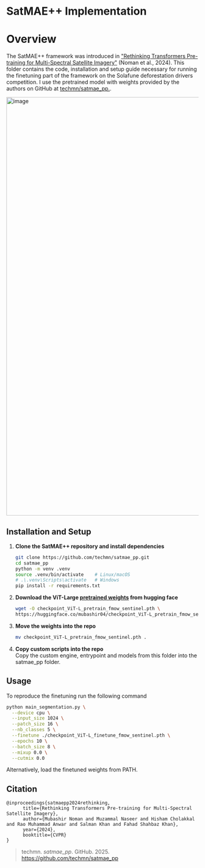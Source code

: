 # SatMAE++ Implementation

# Overview

The SatMAE++ framework was introduced in ["Rethinking Transformers Pre-training for Multi-Spectral Satellite Imagery"](https://arxiv.org/abs/2403.05419) (Noman et al., 2024). This folder contains the code, installation and setup guide necessary for running the finetuning part of the framework on the Solafune deforestation drivers competition. I use the pretrained model with weights provided by the authors on GitHub at [techmn/satmae_pp.](https://github.com/techmn/satmae_pp).

<img width="1096" alt="image" src="images/overall_architecture.png">

## Installation and Setup

1. **Clone the SatMAE++ repository and install dependencies**

   ```bash
   git clone https://github.com/techmn/satmae_pp.git
   cd satmae_pp
   python -m venv .venv
   source .venv/bin/activate    # Linux/macOS
   # .\.venv\Scripts\activate   # Windows 
   pip install -r requirements.txt
    ```

2. **Download the ViT-Large [pretrained weights](https://huggingface.co/mubashir04/checkpoint_ViT-L_pretrain_fmow_sentinel) from hugging face**
    ```bash
    wget -O checkpoint_ViT-L_pretrain_fmow_sentinel.pth \
    https://huggingface.co/mubashir04/checkpoint_ViT-L_pretrain_fmow_sentinel/resolve/main/pytorch_model.bin
    ```

3. **Move the weights into the repo**
    ```bash
    mv checkpoint_ViT-L_pretrain_fmow_sentinel.pth .
    ```

4. **Copy custom scripts into the repo**<br>
    Copy the custom engine, entrypoint and models from this folder into the satmae_pp folder.


## Usage
To reproduce the finetuning run the following command

```bash
python main_segmentation.py \
  --device cpu \
  --input_size 1024 \
  --patch_size 16 \
  --nb_classes 5 \
  --finetune ./checkpoint_ViT-L_finetune_fmow_sentinel.pth \
  --epochs 10 \
  --batch_size 8 \
  --mixup 0.0 \
  --cutmix 0.0
```

Alternatively, load the finetuned weights from PATH.

## Citation

```
@inproceedings{satmaepp2024rethinking,
      title={Rethinking Transformers Pre-training for Multi-Spectral Satellite Imagery}, 
      author={Mubashir Noman and Muzammal Naseer and Hisham Cholakkal and Rao Muhammad Anwar and Salman Khan and Fahad Shahbaz Khan},
      year={2024},
      booktitle={CVPR}
}
```

> techmn. _satmae_pp_. GitHub. 2025. https://github.com/techmn/satmae_pp
